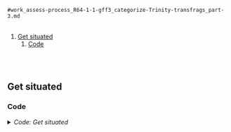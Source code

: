 
`#work_assess-process_R64-1-1-gff3_categorize-Trinity-transfrags_part-3.md`
<br />
<br />

<!-- MarkdownTOC -->

1. [Get situated](#get-situated)
	1. [Code](#code)

<!-- /MarkdownTOC -->
<br />
<br />

<a id="get-situated"></a>
## Get situated
<a id="code"></a>
### Code
<details>
<summary><i>Code: Get situated</i></summary>

```bash
#!/bin/bash

# tmux new -s htseq
# tmux a -t htseq

transcriptome && 
    {
        cd "results/2023-0215/" \
            || echo "cd'ing failed; check on this..."
    }

source activate gff3_env
```
</details>
<br />
<br />

